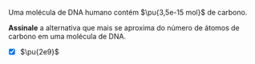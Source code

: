 Uma molécula de DNA humano contém $\pu{3,5e-15 mol}$ de carbono. 

**Assinale** a alternativa que mais se aproxima do número de átomos de carbono em uma molécula de DNA.

- [x] $\pu{2e9}$
